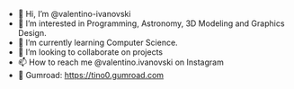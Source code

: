 - 👋 Hi, I’m @valentino-ivanovski
- 👀 I’m interested in Programming, Astronomy, 3D Modeling and Graphics Design.
- 🌱 I’m currently learning Computer Science.
- 💞️ I’m looking to collaborate on projects
- 📫 How to reach me @valentino.ivanovski on Instagram
- 🛒 Gumroad: https://tino0.gumroad.com

<!---
valentino-ivanovski/valentino-ivanovski is a ✨ special ✨ repository because its `README.md` (this file) appears on your GitHub profile.
You can click the Preview link to take a look at your changes.
--->
